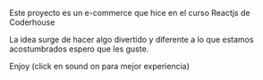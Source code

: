 Este proyecto es un e-commerce que hice en el curso Reactjs de Coderhouse

La idea surge de hacer algo divertido y diferente a lo que estamos acostumbrados
espero que les guste.

Enjoy
(click en sound on para mejor experiencia)
